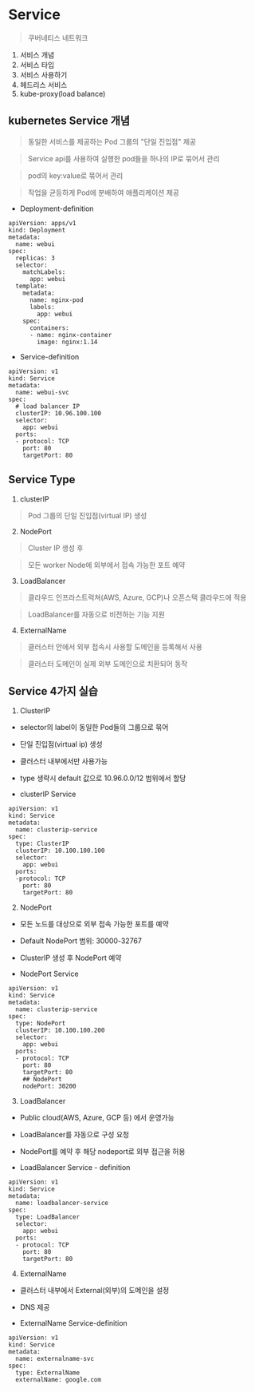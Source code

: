 Service
=========

> 쿠버네티스 네트워크

1. 서비스 개념
2. 서비스 타입
3. 서비스 사용하기
4. 헤드리스 서비스
5. kube-proxy(load balance)

## kubernetes Service 개념

> 동일한 서비스를 제공하는 Pod 그룹의 "단일 진입점" 제공

> Service api를 사용하여 실행한 pod들을 하나의 IP로 묶어서 관리

> pod의 key:value로 묶어서 관리

> 작업을 균등하게 Pod에 분배하여 애플리케이션 제공


* Deployment-definition
```
apiVersion: apps/v1
kind: Deployment
metadata:
  name: webui
spec:
  replicas: 3
  selector:
    matchLabels:
      app: webui
  template:
    metadata:
      name: nginx-pod
      labels:
        app: webui
    spec:
      containers:
      - name: nginx-container
        image: nginx:1.14
```

* Service-definition
```
apiVersion: v1
kind: Service
metadata:
  name: webui-svc
spec:
  # load balancer IP
  clusterIP: 10.96.100.100
  selector:
    app: webui
  ports:
  - protocol: TCP
    port: 80
    targetPort: 80
  ```

## Service Type

1. clusterIP

> Pod 그룹의 단일 진입점(virtual IP) 생성

2. NodePort

> Cluster IP 생성 후

> 모든 worker Node에 외부에서 접속 가능한 포트 예약

3. LoadBalancer

> 클라우드 인프라스트럭쳐(AWS, Azure, GCP)나 오픈스택 클라우드에 적용

> LoadBalancer를 자동으로 비전하는 기능 지원

4. ExternalName

> 클러스터 안에서 외부 접속시 사용할 도메인을 등록해서 사용

> 클러스터 도메인이 실제 외부 도메인으로 치환되어 동작


## Service 4가지 실습


1. ClusterIP

  + selector의 label이 동일한 Pod들의 그룹으로 묶어

  + 단일 진입점(virtual ip) 생성

  + 클러스터 내부에서만 사용가능

  + type 생략시 default 값으로 10.96.0.0/12 범위에서 할당

* clusterIP Service
```
apiVersion: v1
kind: Service
metadata:
  name: clusterip-service
spec:
  type: ClusterIP
  clusterIP: 10.100.100.100
  selector:
    app: webui
  ports:
  -protocol: TCP
    port: 80
    targetPort: 80
```

2. NodePort

* 모든 노드를 대상으로 외부 접속 가능한 포트를 예약
* Default NodePort 범위: 30000-32767
* ClusterIP 생성 후 NodePort 예약

* NodePort Service
```
apiVersion: v1
kind: Service
metadata:
  name: clusterip-service
spec:
  type: NodePort
  clusterIP: 10.100.100.200
  selector:
    app: webui
  ports:
  - protocol: TCP
    port: 80
    targetPort: 80
    ## NodePort
    nodePort: 30200
```

3. LoadBalancer

* Public cloud(AWS, Azure, GCP 등) 에서 운영가능 
* LoadBalancer를 자동으로 구성 요청
* NodePort를 예약 후 해당 nodeport로 외부 접근을 허용

* LoadBalancer Service - definition

```
apiVersion: v1
kind: Service
metadata:
  name: loadbalancer-service
spec:
  type: LoadBalancer
  selector:
    app: webui
  ports:
  - protocol: TCP
    port: 80
    targetPort: 80
```

4. ExternalName

* 클러스터 내부에서 External(외부)의 도메인을 설정
* DNS 제공

* ExternalName Service-definition

```
apiVersion: v1
kind: Service
metadata:
  name: externalname-svc
spec:
  type: ExternalName
  externalName: google.com
```























